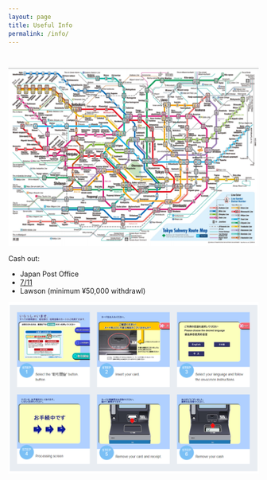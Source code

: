 ```yaml
---
layout: page
title: Useful Info
permalink: /info/
---
```


&nbsp;

![](/uploads/versions/tokyosubway---x----1120-793x---.PNG)

Cash out:

* Japan Post Office
* [7/11](https://www.sevenbank.co.jp/oos/adv/intlcard02/en/)
* Lawson (minimum ¥50,000 withdrawl)

![](/uploads/versions/lawson-atm---x----1039-712x---.PNG)